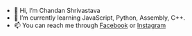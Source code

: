- 👋 Hi, I’m Chandan Shrivastava
- 🌱 I’m currently learning JavaScript, Python, Assembly, C++.
- 📫 You can reach me through [Facebook](http://facebook.com/fb.chandans) or [Instagram](http://instagram.com/ig_chandans/)
<!--- - 💞️ I’m looking to collaborate on open source development.-->
<!--- - 👀 I’m interested in Web Development / Projects.-->
